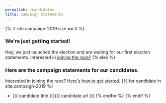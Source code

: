 ```yaml
---
permalink: /candidates
title: Campaign Statements
---
```


{% if site.campaign-2019.size == 0 %}
### We're just getting started!

Hey, we just launched the election and are waiting for our first election statements. Interested in [joining the race?](/campaign)
{% else %}
### Here are the campaign statements for our candidates.
Interested in joining the race? [Here's how to get started](/campaign).
  {% for candidate in site.campaign-2019 %}
  * [{{ candidate.title }}]({{ candidate.url }})
  {% endfor %}
{% endif %}